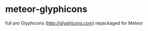 meteor-glyphicons
=================

full pro Glyphicons (http://glyphicons.com) repackaged for Meteor
